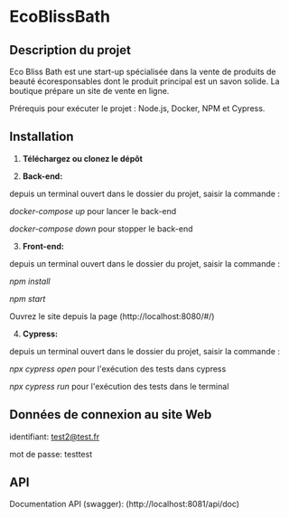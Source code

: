 # EcoBlissBath
## Description du projet 

Eco Bliss Bath est une start-up spécialisée dans la vente de produits de beauté écoresponsables dont le produit principal est un savon solide. La boutique prépare un site de vente en ligne.

Prérequis pour exécuter le projet : Node.js, Docker, NPM et Cypress.

## Installation

1. **Téléchargez ou clonez le dépôt**

2. **Back-end:**

depuis un terminal ouvert dans le dossier du projet, saisir la commande :

_docker-compose up_ pour lancer le back-end

_docker-compose down_ pour stopper le back-end

3. **Front-end:** 

depuis un terminal ouvert dans le dossier du projet, saisir la commande :

_npm install_

_npm start_

Ouvrez le site depuis la page (http://localhost:8080/#/)

4. **Cypress:** 

depuis un terminal ouvert dans le dossier du projet, saisir la commande :

_npx cypress open_ pour l'exécution des tests dans cypress

_npx cypress run_ pour l'exécution des tests dans le terminal

## Données de connexion au site Web

identifiant: test2@test.fr 

mot de passe: testtest

## API 

Documentation API (swagger): (http://localhost:8081/api/doc)
